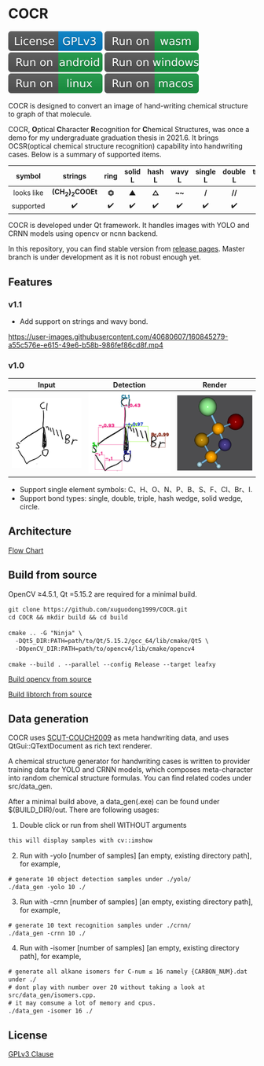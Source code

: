 # COCR

[![License](./docs/assets/License-GPLv3-blue.svg)](./LICENSE.md)
[![support-wasm](./docs/assets/support-wasm.svg)](./docs/Build_wasm.md)
[![support-android](./docs/assets/support-android.svg)](./docs/Build_android.md)
[![support-windows](./docs/assets/support-windows.svg)](./docs/Build_desktop.md)
[![support-linux](./docs/assets/support-linux.svg)](./docs/Build_desktop.md)
[![support-macos](./docs/assets/support-macos.svg)](./docs/Build_desktop.md)

COCR is designed to convert an image of hand-writing chemical structure to graph of that molecule.

COCR, **O**ptical **C**haracter **R**ecognition for **C**hemical Structures, was once a demo for my undergraduate
graduation thesis in 2021.6. It brings OCSR(optical chemical structure recognition) capability into handwriting cases.
Below is a summary of supported items.

|symbol|strings|ring|solid L|hash L|wavy L|single L|double L|triple L|
|:----:|:----:|:----:|:----:|:----:|:----:|:----:|:----:|:----:|
|looks like|**(CH<sub>2</sub>)<sub>2</sub>COOEt**|**⏣**|**▲**|**△**|**~~**|**/**|**//**|**///**|
|supported|✔️|✔️|✔️|✔️|✔️|✔️|✔️|✔️|

COCR is developed under Qt framework. It handles images with YOLO and CRNN models using opencv or ncnn backend.

In this repository, you can find stable version from [release pages](https://github.com/xuguodong1999/COCR/tags). Master
branch is under development as it is not robust enough yet.

## Features

### v1.1

* Add support on strings and wavy bond.

https://user-images.githubusercontent.com/40680607/160845279-a55c576e-e615-49e6-b58b-986fef86cd8f.mp4

### v1.0

|Input|Detection|Render|
|:----:|:----:|:----:|
|![png](./assets/img/origin.png)|![png](./assets/img/soso17.png)|![png](./assets/img/stick-and-ball.png)|

* Support single element symbols: C、H、O、N、P、B、S、F、Cl、Br、I.
* Support bond types: single, double, triple, hash wedge, solid wedge, circle.

## Architecture

[Flow Chart](./docs/Module.md)

## Build from source

OpenCV ≥4.5.1, Qt =5.15.2 are required for a minimal build.

```shell
git clone https://github.com/xuguodong1999/COCR.git
cd COCR && mkdir build && cd build

cmake .. -G "Ninja" \
  -DQt5_DIR:PATH=path/to/Qt/5.15.2/gcc_64/lib/cmake/Qt5 \
  -DOpenCV_DIR:PATH=path/to/opencv4/lib/cmake/opencv4

cmake --build . --parallel --config Release --target leafxy
```

[Build opencv from source](./docs/Config_opencv.md)

[Build libtorch from source](./docs/Config_libtorch.md)

## Data generation

COCR uses [SCUT-COUCH2009](https://www.hcii-lab.net/data/scutcouch/CN/couch.html) as meta handwriting data, and uses
  QtGui::QTextDocument as rich text renderer.

A chemical structure generator for handwriting cases is written to provider training data for YOLO and CRNN models,
  which composes meta-character into random chemical structure formulas. You can find related codes under src/data_gen.

After a minimal build above, a data_gen(.exe) can be found under $(BUILD_DIR)/out. There are following usages:

1. Double click or run from shell WITHOUT arguments

```txt
this will display samples with cv::imshow
```

2. Run with -yolo [number of samples] [an empty, existing directory path], for example,

```shell
# generate 10 object detection samples under ./yolo/
./data_gen -yolo 10 ./
```

3. Run with -crnn [number of samples] [an empty, existing directory path], for example,

```shell
# generate 10 text recognition samples under ./crnn/
./data_gen -crnn 10 ./
```

4. Run with -isomer [number of samples] [an empty, existing directory path], for example,

```shell
# generate all alkane isomers for C-num ≤ 16 namely {CARBON_NUM}.dat under ./
# dont play with number over 20 without taking a look at src/data_gen/isomers.cpp.
# it may comsume a lot of memory and cpus.
./data_gen -isomer 16 ./
```

## License

[GPLv3 Clause](./LICENSE.md)
